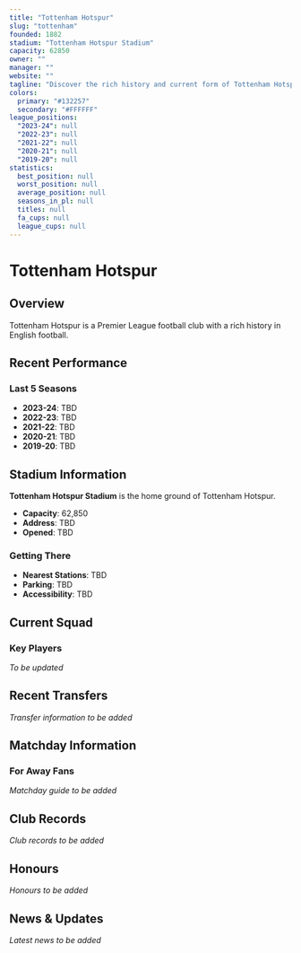 ```yaml
---
title: "Tottenham Hotspur"
slug: "tottenham"
founded: 1882
stadium: "Tottenham Hotspur Stadium"
capacity: 62850
owner: ""
manager: ""
website: ""
tagline: "Discover the rich history and current form of Tottenham Hotspur"
colors:
  primary: "#132257"
  secondary: "#FFFFFF"
league_positions:
  "2023-24": null
  "2022-23": null
  "2021-22": null
  "2020-21": null
  "2019-20": null
statistics:
  best_position: null
  worst_position: null
  average_position: null
  seasons_in_pl: null
  titles: null
  fa_cups: null
  league_cups: null
---
```


# Tottenham Hotspur

## Overview

Tottenham Hotspur is a Premier League football club with a rich history in English football.

## Recent Performance

### Last 5 Seasons
- **2023-24**: TBD
- **2022-23**: TBD
- **2021-22**: TBD
- **2020-21**: TBD
- **2019-20**: TBD

## Stadium Information

**Tottenham Hotspur Stadium** is the home ground of Tottenham Hotspur.

- **Capacity**: 62,850
- **Address**: TBD
- **Opened**: TBD

### Getting There
- **Nearest Stations**: TBD
- **Parking**: TBD
- **Accessibility**: TBD

## Current Squad

### Key Players
*To be updated*

## Recent Transfers

*Transfer information to be added*

## Matchday Information

### For Away Fans

*Matchday guide to be added*

## Club Records

*Club records to be added*

## Honours

*Honours to be added*

## News & Updates

*Latest news to be added*

